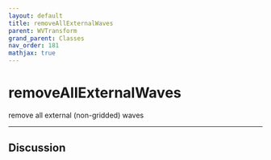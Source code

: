 ```yaml
---
layout: default
title: removeAllExternalWaves
parent: WVTransform
grand_parent: Classes
nav_order: 181
mathjax: true
---
```


#  removeAllExternalWaves

remove all external (non-gridded) waves


---

## Discussion

  
